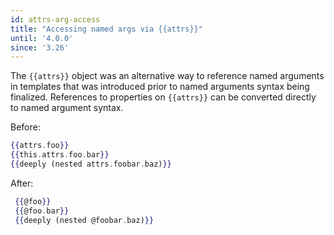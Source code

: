 ```yaml
---
id: attrs-arg-access
title: "Accessing named args via {{attrs}}"
until: '4.0.0'
since: '3.26'
---
```


The `{{attrs}}` object was an alternative way to reference named arguments in
templates that was introduced prior to named arguments syntax being finalized.
References to properties on `{{attrs}}` can be converted directly to named
argument syntax.

Before:

```hbs
{{attrs.foo}}
{{this.attrs.foo.bar}}
{{deeply (nested attrs.foobar.baz)}}
```

After:

```hbs
 {{@foo}}
 {{@foo.bar}}
 {{deeply (nested @foobar.baz)}}
 ```
